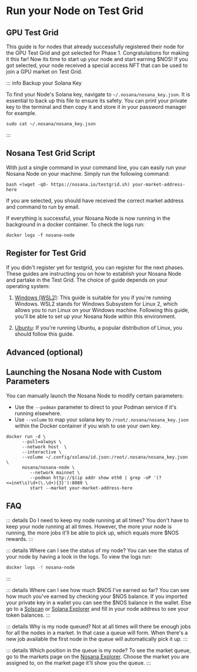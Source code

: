# Run your Node on Test Grid
## GPU Test Grid
This guide is for nodes that already successfully registered their node for the GPU Test Grid and got selected for Phase 1. Congratulations for making it this far! Now its time to start up your node and start earning $NOS! If you got selected, your node received a special access NFT that can be used to join a GPU market on Test Grid.

::: info Backup your Solana Key

To find your Node's Solana key, navigate to `~/.nosana/nosana_key.json`. It is essential to back up this file to ensure its safety.
You can print your private key to the terminal and then copy it and store it in your password manager for example.
```shell
sudo cat ~/.nosana/nosana_key.json
```
:::

## Nosana Test Grid Script

With just a single command in your command line, you can easily run your Nosana Node on your machine. Simply run the following command:

```shell
bash <(wget -qO- https://nosana.io/testgrid.sh) your-market-address-here
```
If you are selected, you should have received the correct market address and command to run by email.

If everything is successful, your Nosana Node is now running in the background in a docker container.
To check the logs run:
```shell
docker logs -f nosana-node
```

## Register for Test Grid

If you didn't register yet for testgrid, you can register for the next phases. These guides are instructing you on how to establish your Nosana Node and partake in the Test Grid. The choice of guide depends on your operating system:

1. [Windows (WSL2)](/nodes/testgrid-windows): This guide is suitable for you if you're running Windows. WSL2 stands for Windows Subsystem for Linux 2, which allows you to run Linux on your Windows machine. Following this guide, you'll be able to set up your Nosana Node within this environment.

2. [Ubuntu](/nodes/testgrid-ubuntu): If you're running Ubuntu, a popular distribution of Linux, you should follow this guide.


## Advanced (optional)
## Launching the Nosana Node with Custom Parameters

You can manually launch the Nosana Node to modify certain parameters:
* Use the `--podman` parameter to direct to your Podman service if it's running elsewhere.
* Use `--volume` to map your solana key to `/root/.nosana/nosana_key.json` within the Docker container if you wish to use your own key.

```shell
docker run -d \
      --pull=always \
      --network host  \
      --interactive \
      --volume ~/.config/solana/id.json:/root/.nosana/nosana_key.json \
      nosana/nosana-node \
         --network mainnet \
         --podman http://$(ip addr show eth0 | grep -oP '(?<=inet\s)\d+(\.\d+){3}'):8080 \
         start --market your-market-address-here
```

## FAQ
::: details Do I need to keep my node running at all times?
You don't have to keep your node running at all times. However, the more your node is running, the more jobs it'll be able to pick up, which equals more $NOS rewards.
:::

::: details Where can I see the status of my node?
You can see the status of your node by having a look in the logs. To view the logs run: 
```bash
docker logs -f nosana-node
```
:::

::: details Where can I see how much $NOS I’ve earned so far?
You can see how much you've earned by checking your $NOS balance. If you imported your private key in a wallet you can see the $NOS balance in the wallet. Else go to a [Solscan](https://solscan.io/) or [Solana Explorer](https://explorer.solana.com/) and fill in your node address to see your token balances.
:::

::: details Why is my node queued?
Not at all times will there be enough jobs for all the nodes in a market. In that case a queue will form. When there's a new job available the first node in the queue will automatically pick it up.
:::

::: details Which position in the queue is my node?
To see the market queue, go to the markets page on the [Nosana Explorer](https://explorer.nosana.io/markets). Choose the market you are assigned to, on the market page it'll show you the queue.
:::